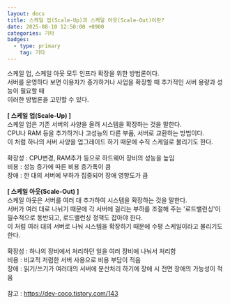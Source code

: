 ```yaml
---
layout: docs
title: 스케일 업(Scale-Up)과 스케일 아웃(Scale-Out)이란?
date: 2025-08-10 12:50:00 +0900
categories: 기타
badges:
  - type: primary
    tag: 기타
---
```

스케일 업, 스케일 아웃 모두 인프라 확장을 위한 방법론이다. <br>
서버를 운영하다 보면 이용자가 증가하거나 사업을 확장할 때 추가적인 서버 용량과 성능이 필요할 때 <br>
이러한 방법론을 고민할 수 있다. <br><br>
**[ 스케일 업(Scale-Up) ]**<br>
스케일 업은 기존 서버의 사양을 올려 시스템을 확장하는 것을 말한다.<br>
CPU나 RAM 등을 추가하거나 고성능의 다른 부품, 서버로 교환하는 방법이다.<br>
이 처럼 하나의 서버 사양을 업그레이드 하기 때문에 수직 스케일로 불리기도 한다.<br>
<br>
확장성 : CPU변경, RAM추가 등으로 하드웨어 장비의 성능을 높임<br>
비용 : 성능 증가에 따른 비용 증가폭이 큼<br>
장애 : 한 대의 서버에 부하가 집중되어 장애 영향도가 큼<br>
<br>
**[ 스케일 아웃(Scale-Out) ]**<br>
스케일 아웃은 서버를 여러 대 추가하여 시스템을 확장하는 것을 말한다.<br>
서버가 여러 대로 나뉘기 때문에 각 서버에 걸리는 부하를 조절해 주는 '로드밸런싱'이
필수적으로 동반되고, 로드밸런싱 정책도 잡아야 한다.<br>
이 처럼 여러 대의 서버로 나눠 시스템을 확장하기 때문에 수평 스케일이라고 불리기도 한다.<br>
<br>
확장성 : 하나의 장비에서 처리하던 일을 여러 장비에 나눠서 처리함<br>
비용 : 비교적 저렴한 서버 사용으로 비용 부담이 적음<br>
장애 : 읽기/쓰기가 여러대의 서버에 분산처리 하기에 장애 시 전면 장애의 가능성이 적음<br>
<br>
참고 : https://dev-coco.tistory.com/143 <br>

